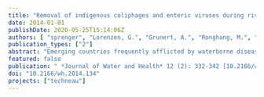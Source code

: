 ```yaml
---
title: "Removal of indigenous coliphages and enteric viruses during riverbank filtration from highly polluted river water in Delhi (India)"
date: 2014-01-01
publishDate: 2020-05-25T15:14:06Z
authors: [ "sprenger", "Lorenzen, G.", "Grunert, A.", "Ronghang, M.", "Dizer, H.", "Selinka, H.-C.", "Girones, R.", "López-Pila, J. M.", "Mittal, A. K.", "Szewzyk, R. G." ]
publication_types: ["2"]
abstract: "Emerging countries frequently afflicted by waterborne diseases require safe and cost-efficient production of drinking water, a task that is becoming more challenging as many rivers carry a high degree of pollution. A study was conducted on the banks of the Yamuna River, Delhi, India, to ascertain if riverbank filtration (RBF) can significantly improve the quality of the highly polluted surface water in terms of virus removal (coliphages, enteric viruses). Human adenoviruses and noroviruses, both present in the Yamuna River in the range of 10(5) genomes/100 mL, were undetectable after 50 m infiltration and approximately 119 days of underground passage. Indigenous somatic coliphages, used as surrogates of human pathogenic viruses, underwent approximately 5 log10 removal after only 3.8 m of RBF. The initial removal after 1 m was 3.3 log10, and the removal between 1 and 2.4 m and between 2.4 and 3.8 m was 0.7 log10 each. RBF is therefore an excellent candidate to improve the water situation in emerging countries with respect to virus removal."
featured: false
publication: " *Journal of Water and Health* 12 (2): 332-342 [10.2166/wh.2014.134](https://doi.org/10.2166/wh.2014.134)"
doi: "10.2166/wh.2014.134"
projects: ["techneau"]
---
```


